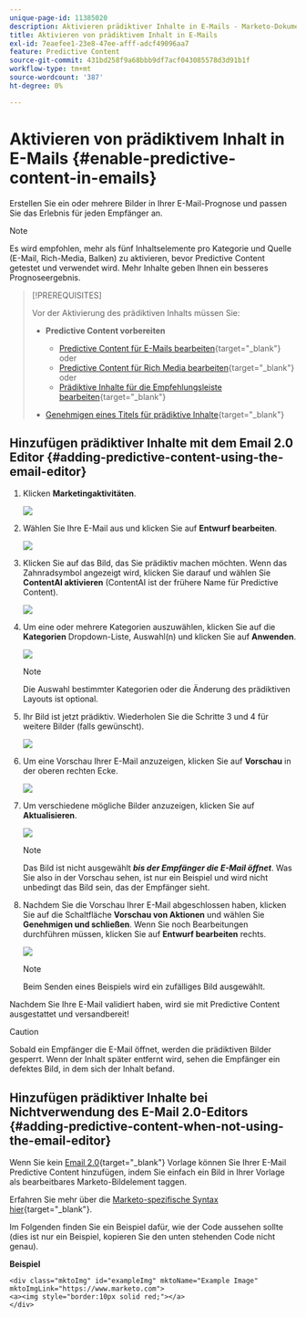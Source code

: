 ```yaml
---
unique-page-id: 11385020
description: Aktivieren prädiktiver Inhalte in E-Mails - Marketo-Dokumente - Produktdokumentation
title: Aktivieren von prädiktivem Inhalt in E-Mails
exl-id: 7eaefee1-23e8-47ee-afff-adcf49096aa7
feature: Predictive Content
source-git-commit: 431bd258f9a68bbb9df7acf043085578d3d91b1f
workflow-type: tm+mt
source-wordcount: '387'
ht-degree: 0%

---
```


# Aktivieren von prädiktivem Inhalt in E-Mails {#enable-predictive-content-in-emails}

Erstellen Sie ein oder mehrere Bilder in Ihrer E-Mail-Prognose und passen Sie das Erlebnis für jeden Empfänger an.

>[!NOTE]
>
>Es wird empfohlen, mehr als fünf Inhaltselemente pro Kategorie und Quelle (E-Mail, Rich-Media, Balken) zu aktivieren, bevor Predictive Content getestet und verwendet wird. Mehr Inhalte geben Ihnen ein besseres Prognoseergebnis.

>[!PREREQUISITES]
>
>Vor der Aktivierung des prädiktiven Inhalts müssen Sie:
>
>* **Predictive Content vorbereiten**
>
>   * [Predictive Content für E-Mails bearbeiten](/help/marketo/product-docs/predictive-content/working-with-predictive-content/edit-predictive-content-for-emails.md){target="_blank"} oder
>   * [Predictive Content für Rich Media bearbeiten](/help/marketo/product-docs/predictive-content/working-with-predictive-content/edit-predictive-content-for-rich-media.md){target="_blank"} oder
>   * [Prädiktive Inhalte für die Empfehlungsleiste bearbeiten](/help/marketo/product-docs/predictive-content/working-with-predictive-content/edit-predictive-content-for-the-recommendation-bar.md){target="_blank"}
>
>* [Genehmigen eines Titels für prädiktive Inhalte](/help/marketo/product-docs/predictive-content/working-with-all-content/approve-a-title-for-predictive-content.md){target="_blank"}

## Hinzufügen prädiktiver Inhalte mit dem Email 2.0 Editor {#adding-predictive-content-using-the-email-editor}

1. Klicken **Marketingaktivitäten**.

   ![](assets/one.png)

1. Wählen Sie Ihre E-Mail aus und klicken Sie auf **Entwurf bearbeiten**.

   ![](assets/two.png)

1. Klicken Sie auf das Bild, das Sie prädiktiv machen möchten. Wenn das Zahnradsymbol angezeigt wird, klicken Sie darauf und wählen Sie **ContentAI aktivieren** (ContentAI ist der frühere Name für Predictive Content).

   ![](assets/three.png)

1. Um eine oder mehrere Kategorien auszuwählen, klicken Sie auf die **Kategorien** Dropdown-Liste, Auswahl(n) und klicken Sie auf **Anwenden**.

   ![](assets/four.png)

   >[!NOTE]
   >
   >Die Auswahl bestimmter Kategorien oder die Änderung des prädiktiven Layouts ist optional.

1. Ihr Bild ist jetzt prädiktiv. Wiederholen Sie die Schritte 3 und 4 für weitere Bilder (falls gewünscht).

   ![](assets/five.png)

1. Um eine Vorschau Ihrer E-Mail anzuzeigen, klicken Sie auf **Vorschau** in der oberen rechten Ecke.

   ![](assets/six.png)

1. Um verschiedene mögliche Bilder anzuzeigen, klicken Sie auf **Aktualisieren**.

   ![](assets/seven.png)

   >[!NOTE]
   >
   >Das Bild ist nicht ausgewählt **_bis der Empfänger die E-Mail öffnet_**. Was Sie also in der Vorschau sehen, ist nur ein Beispiel und wird nicht unbedingt das Bild sein, das der Empfänger sieht.

1. Nachdem Sie die Vorschau Ihrer E-Mail abgeschlossen haben, klicken Sie auf die Schaltfläche **Vorschau von Aktionen** und wählen Sie **Genehmigen und schließen**. Wenn Sie noch Bearbeitungen durchführen müssen, klicken Sie auf **Entwurf bearbeiten** rechts.

   ![](assets/eight.png)

   >[!NOTE]
   >
   >Beim Senden eines Beispiels wird ein zufälliges Bild ausgewählt.

Nachdem Sie Ihre E-Mail validiert haben, wird sie mit Predictive Content ausgestattet und versandbereit!

>[!CAUTION]
>
>Sobald ein Empfänger die E-Mail öffnet, werden die prädiktiven Bilder gesperrt. Wenn der Inhalt später entfernt wird, sehen die Empfänger ein defektes Bild, in dem sich der Inhalt befand.

## Hinzufügen prädiktiver Inhalte bei Nichtverwendung des E-Mail 2.0-Editors {#adding-predictive-content-when-not-using-the-email-editor}

Wenn Sie kein [Email 2.0](/help/marketo/product-docs/email-marketing/general/email-editor-2/email-editor-v2-0-overview.md){target="_blank"} Vorlage können Sie Ihrer E-Mail Predictive Content hinzufügen, indem Sie einfach ein Bild in Ihrer Vorlage als bearbeitbares Marketo-Bildelement taggen.

Erfahren Sie mehr über die [Marketo-spezifische Syntax hier](/help/marketo/product-docs/email-marketing/general/email-editor-2/email-template-syntax.md#elements){target="_blank"}.

Im Folgenden finden Sie ein Beispiel dafür, wie der Code aussehen sollte (dies ist nur ein Beispiel, kopieren Sie den unten stehenden Code nicht genau).

**Beispiel**

```example
<div class="mktoImg" id="exampleImg" mktoName="Example Image" mktoImgLink="https://www.marketo.com">  
<a><img style="border:10px solid red;"></a>  
</div>
```
